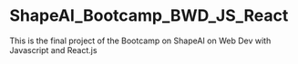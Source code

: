 # ShapeAI_Bootcamp_BWD_JS_React
This is the final project of the Bootcamp on ShapeAI on Web Dev with Javascript and React.js
